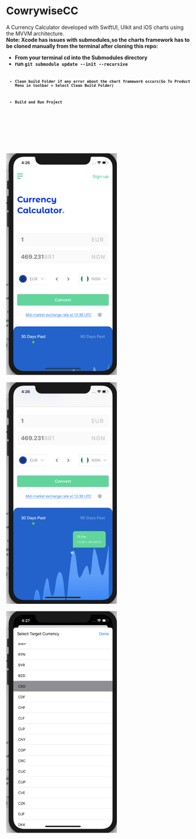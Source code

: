 # CowrywiseCC
A Currency Calculator developed with SwiftUI, UIkit and iOS charts using the MVVM architecture.
<br>
<strong>Note:<strong> Xcode has issues with submodules,so the charts framework has to be cloned manually from the terminal after cloning this repo:
 <ul>
   <li>From your terminal cd into the Submodules directory</li>
   <li>run <code>git submodule update --init --recursive<code></li>
   <li>Clean build Folder if any error about the chart framework occurs(Go To Product Menu in toolbar > Select Clean Build Folder)</li>
   <li>Build and Run Project</li>
 </ul>
 <br>
 <br>
<img src="https://github.com/rapiddeveloper/CowrywiseCC/blob/master/Screen%20Shot%202021-01-06%20at%204.26.33%20PM.png" width="300" height="600">
&nbsp;&nbsp;&nbsp;
<img src="https://github.com/rapiddeveloper/CowrywiseCC/blob/master/Screen%20Shot%202021-01-06%20at%204.26.53%20PM.png" width="300" height="600">
&nbsp;&nbsp;&nbsp;
<img src="https://github.com/rapiddeveloper/CowrywiseCC/blob/master/Screen%20Shot%202021-01-06%20at%204.27.17%20PM.png" width="300" height="600">
